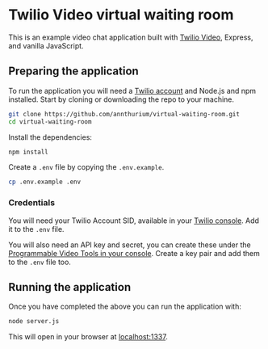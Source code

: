 # Twilio Video virtual waiting room

This is an example video chat application built with [Twilio Video](https://www.twilio.com/docs/video), Express, and vanilla JavaScript.

## Preparing the application

To run the application you will need a [Twilio account](https://www.twilio.com/try-twilio) and Node.js and npm installed. Start by cloning or downloading the repo to your machine.

```bash
git clone https://github.com/annthurium/virtual-waiting-room.git
cd virtual-waiting-room
```

Install the dependencies:

```bash
npm install
```

Create a `.env` file by copying the `.env.example`.

```bash
cp .env.example .env
```

### Credentials

You will need your Twilio Account SID, available in your [Twilio console](https://www.twilio.com/console). Add it to the `.env` file.

You will also need an API key and secret, you can create these under the [Programmable Video Tools in your console](https://www.twilio.com/console/video/project/api-keys). Create a key pair and add them to the `.env` file too.

## Running the application

Once you have completed the above you can run the application with:

```bash
node server.js
```

This will open in your browser at [localhost:1337](http://localhost:1337).
